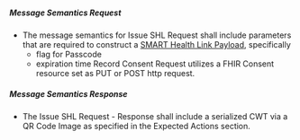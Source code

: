 


##### Message Semantics Request
- The message semantics for Issue SHL Request shall include parameters that are required to construct a [SMART Health Link Payload](https://build.fhir.org/ig/HL7/smart-health-cards-and-links/links-specification.html#construct-a-smart-health-link-payload), specifically
  - flag for Passcode
  - expiration time
Record Consent Request utilizes a FHIR Consent resource set as PUT or POST http request.


##### Message Semantics Response
- The Issue SHL Request - Response shall include a serialized CWT via a QR Code Image as specified in the Expected Actions section.
